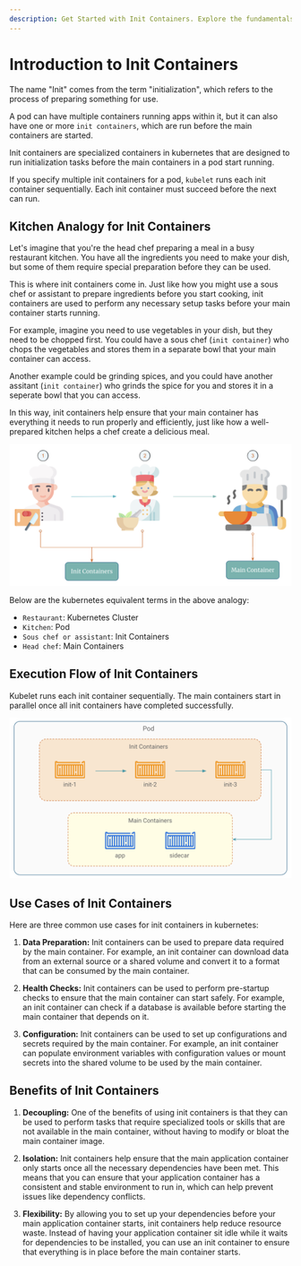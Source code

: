```yaml
---
description: Get Started with Init Containers. Explore the fundamentals of init containers, their role in Kubernetes, and how they streamline application setup and configuration. Begin your journey into the world of Kubernetes init containers with this introductory guide.
---
```



# Introduction to Init Containers

The name "Init" comes from the term "initialization", which refers to the process of preparing something for use.

A pod can have multiple containers running apps within it, but it can also have one or more `init containers`, which are run before the main containers are started.

Init containers are specialized containers in kubernetes that are designed to run initialization tasks before the main containers in a pod start running.

If you specify multiple init containers for a pod, `kubelet` runs each init container sequentially. Each init container must succeed before the next can run.


## Kitchen Analogy for Init Containers

Let's imagine that you're the head chef preparing a meal in a busy restaurant kitchen. You have all the ingredients you need to make your dish, but some of them require special preparation before they can be used.

This is where init containers come in. Just like how you might use a sous chef or assistant to prepare ingredients before you start cooking, init containers are used to perform any necessary setup tasks before your main container starts running.

For example, imagine you need to use vegetables in your dish, but they need to be chopped first. You could have a sous chef (`init container`) who chops the vegetables and stores them in a separate bowl that your main container can access.

Another example could be grinding spices, and you could have another assitant (`init container`) who grinds the spice for you and stores it in a seperate bowl that you can access.

In this way, init containers help ensure that your main container has everything it needs to run properly and efficiently, just like how a well-prepared kitchen helps a chef create a delicious meal.

<p align="left">
    <img src="../../../../assets/eks-course-images/init-container/init-containers-kitchen-analogy.png" alt="Kitchen Analogy for Init Containers" width="550" />
</p>

Below are the kubernetes equivalent terms in the above analogy:

- `Restaurant`: Kubernetes Cluster
- `Kitchen`: Pod
- `Sous chef or assistant`: Init Containers
- `Head chef`: Main Containers


## Execution Flow of Init Containers

Kubelet runs each init container sequentially. The main containers start in parallel once all init containers have completed successfully.

<p align="left">
    <img src="../../../../assets/eks-course-images/init-container/execution-flow-of-init-containers.png" alt="Execution Flow of Init Containers" width="550" />
</p>


## Use Cases of Init Containers

Here are three common use cases for init containers in kubernetes:

1. **Data Preparation:** Init containers can be used to prepare data required by the main container. For example, an init container can download data from an external source or a shared volume and convert it to a format that can be consumed by the main container.

2. **Health Checks:** Init containers can be used to perform pre-startup checks to ensure that the main container can start safely. For example, an init container can check if a database is available before starting the main container that depends on it.

3. **Configuration:** Init containers can be used to set up configurations and secrets required by the main container. For example, an init container can populate environment variables with configuration values or mount secrets into the shared volume to be used by the main container.


## Benefits of Init Containers

1. **Decoupling:** One of the benefits of using init containers is that they can be used to perform tasks that require specialized tools or skills that are not available in the main container, without having to modify or bloat the main container image.

2. **Isolation:** Init containers help ensure that the main application container only starts once all the necessary dependencies have been met. This means that you can ensure that your application container has a consistent and stable environment to run in, which can help prevent issues like dependency conflicts.

3. **Flexibility:** By allowing you to set up your dependencies before your main application container starts, init containers help reduce resource waste. Instead of having your application container sit idle while it waits for dependencies to be installed, you can use an init container to ensure that everything is in place before the main container starts.
